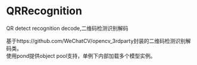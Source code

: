 # QRRecognition
QR detect recognition decode,二维码检测识别解码

基于https://github.com/WeChatCV/opencv_3rdparty封装的二维码检测识别解码类。  
使用pond提供object pool支持，单例下内部加载多个模型实例。
